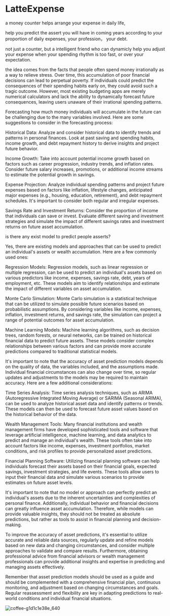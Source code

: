 # LatteExpense

a money counter helps arrange your expense in daily life,

help you predict the assert you will have in coming years according to your proportion of daily expenses, your profession， your debt.

not just a counter, but a intelligent friend who can dynamicly help you adjust your expense when your spending rhythm is too fast, or over your expectation.

the idea comes from the facts that people often spend money irrationally as a way to relieve stress. Over time, this accumulation of poor financial decisions can lead to perpetual poverty. If individuals could predict the consequences of their spending habits early on, they could avoid such a tragic outcome. However, most existing budgeting apps are merely numerical calculators and lack the ability to dynamically forecast future consequences, leaving users unaware of their irrational spending patterns.

Forecasting how much money individuals will accumulate in the future can be challenging due to the many variables involved. Here are some suggestions to consider in the forecasting process:

Historical Data: Analyze and consider historical data to identify trends and patterns in personal finances. Look at past saving and spending habits, income growth, and debt repayment history to derive insights and project future behavior.

Income Growth: Take into account potential income growth based on factors such as career progression, industry trends, and inflation rates. Consider future salary increases, promotions, or additional income streams to estimate the potential growth in savings.

Expense Projection: Analyze individual spending patterns and project future expenses based on factors like inflation, lifestyle changes, anticipated major expenses (e.g., housing, education, retirement), and debt repayment schedules. It's important to consider both regular and irregular expenses.

Savings Rate and Investment Returns: Consider the proportion of income that individuals can save or invest. Evaluate different saving and investment strategies and simulate the impact of different savings rates and investment returns on future asset accumulation.

is there any exist model  to predict people asserts?

Yes, there are existing models and approaches that can be used to predict an individual's assets or wealth accumulation. Here are a few commonly used ones:

Regression Models: Regression models, such as linear regression or multiple regression, can be used to predict an individual's assets based on various predictors like income, expenses, savings rate, debt, years of employment, etc. These models aim to identify relationships and estimate the impact of different variables on asset accumulation.

Monte Carlo Simulation: Monte Carlo simulation is a statistical technique that can be utilized to simulate possible future scenarios based on probabilistic assumptions. By considering variables like income, expenses, inflation, investment returns, and savings rate, the simulation can project a range of potential outcomes for asset accumulation.

Machine Learning Models: Machine learning algorithms, such as decision trees, random forests, or neural networks, can be trained on historical financial data to predict future assets. These models consider complex relationships between various factors and can provide more accurate predictions compared to traditional statistical models.

It's important to note that the accuracy of asset prediction models depends on the quality of data, the variables included, and the assumptions made. Individual financial circumstances can also change over time, so regular updates and adjustments to the models may be required to maintain accuracy. Here are a few additional considerations:

Time Series Analysis: Time series analysis techniques, such as ARIMA (Autoregressive Integrated Moving Average) or SARIMA (Seasonal ARIMA), can be used to analyze historical asset data and identify patterns or trends. These models can then be used to forecast future asset values based on the historical behavior of the data.

Wealth Management Tools: Many financial institutions and wealth management firms have developed sophisticated tools and software that leverage artificial intelligence, machine learning, and data analytics to predict and manage an individual's wealth. These tools often take into account factors like income, expenses, investment portfolios, market conditions, and risk profiles to provide personalized asset predictions.

Financial Planning Software: Utilizing financial planning software can help individuals forecast their assets based on their financial goals, expected savings, investment strategies, and life events. These tools allow users to input their financial data and simulate various scenarios to provide estimates on future asset levels.

It's important to note that no model or approach can perfectly predict an individual's assets due to the inherent uncertainties and complexities of personal finance. Additionally, individual behavior and financial decisions can greatly influence asset accumulation. Therefore, while models can provide valuable insights, they should not be treated as absolute predictions, but rather as tools to assist in financial planning and decision-making.

To improve the accuracy of asset predictions, it's essential to utilize accurate and reliable data sources, regularly update and refine models based on new data and changing circumstances, and consider multiple approaches to validate and compare results. Furthermore, obtaining professional advice from financial advisors or wealth management professionals can provide additional insights and expertise in predicting and managing assets effectively.

Remember that asset prediction models should be used as a guide and should be complemented with a comprehensive financial plan, continuous monitoring, and adjustment based on changing circumstances and goals. Regular reassessment and flexibility are key in adapting predictions to real-world conditions and individual financial situations.


![coffee-g1d1c1e38e_640](https://github.com/yyuyitian/LatteExpense/assets/95139110/4ca2709f-c5ac-4e56-abac-7a105f1a2853)
